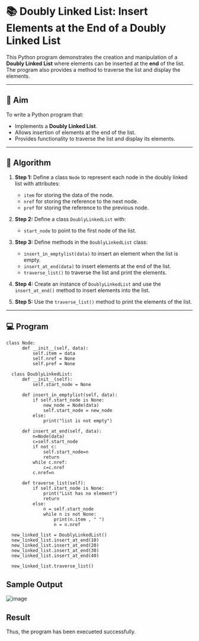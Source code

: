 # 📚 Doubly Linked List: Insert Elements at the End of a Doubly Linked List

This Python program demonstrates the creation and manipulation of a **Doubly Linked List** where elements can be inserted at the **end** of the list. The program also provides a method to traverse the list and display the elements.

---

## 🎯 Aim

To write a Python program that:
- Implements a **Doubly Linked List**.
- Allows insertion of elements at the end of the list.
- Provides functionality to traverse the list and display its elements.

---

## 🧠 Algorithm

1. **Step 1:** Define a class `Node` to represent each node in the doubly linked list with attributes:
   - `item` for storing the data of the node.
   - `nref` for storing the reference to the next node.
   - `pref` for storing the reference to the previous node.

2. **Step 2:** Define a class `DoublyLinkedList` with:
   - `start_node` to point to the first node of the list.

3. **Step 3:** Define methods in the `DoublyLinkedList` class:
   - `insert_in_emptylist(data)` to insert an element when the list is empty.
   - `insert_at_end(data)` to insert elements at the end of the list.
   - `traverse_list()` to traverse the list and print the elements.

4. **Step 4:** Create an instance of `DoublyLinkedList` and use the `insert_at_end()` method to insert elements into the list.

5. **Step 5:** Use the `traverse_list()` method to print the elements of the list.

---

## 💻 Program
```
class Node:
      def __init__(self, data):
          self.item = data
          self.nref = None
          self.pref = None
  
  class DoublyLinkedList:
      def __init__(self):
          self.start_node = None
  
      def insert_in_emptylist(self, data):
          if self.start_node is None:
              new_node = Node(data)
              self.start_node = new_node
          else:
              print("list is not empty")
          
      def insert_at_end(self, data):
          n=Node(data)
          c=self.start_node
          if not c:
              self.start_node=n
              return
          while c.nref:
              c=c.nref
          c.nref=n
          
      def traverse_list(self):
          if self.start_node is None:
              print("List has no element")
              return
          else:
              n = self.start_node
              while n is not None:
                  print(n.item , " ")
                  n = n.nref
                  
  new_linked_list = DoublyLinkedList()
  new_linked_list.insert_at_end(10)
  new_linked_list.insert_at_end(20)
  new_linked_list.insert_at_end(30)
  new_linked_list.insert_at_end(40)
  
  new_linked_list.traverse_list()
```

## Sample Output
![image](https://github.com/user-attachments/assets/e368398b-cfff-4d47-a531-c4951647f715)

## Result
Thus, the program has been execueted successfully.
